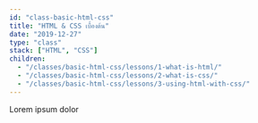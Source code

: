 ```yaml
---
id: "class-basic-html-css"
title: "HTML & CSS เบื้องต้น"
date: "2019-12-27"
type: "class"
stack: ["HTML", "CSS"]
children:
  - "/classes/basic-html-css/lessons/1-what-is-html/"
  - "/classes/basic-html-css/lessons/2-what-is-css/"
  - "/classes/basic-html-css/lessons/3-using-html-with-css/"
---
```


Lorem ipsum dolor